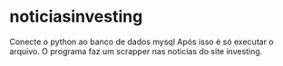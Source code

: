 # noticiasinvesting


Conecte o python ao banco de dados mysql
Após isso é só executar o arquivo.
O programa faz um scrapper nas noticias do site investing.
